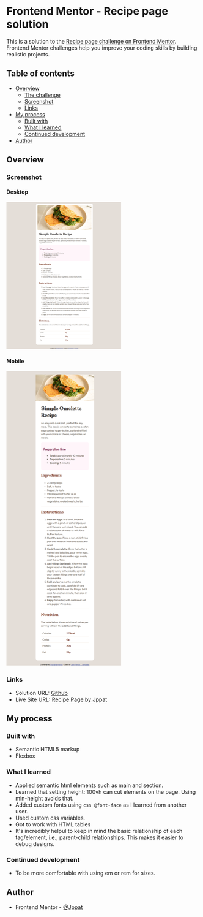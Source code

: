 # Frontend Mentor - Recipe page solution

This is a solution to the [Recipe page challenge on Frontend Mentor](https://www.frontendmentor.io/challenges/recipe-page-KiTsR8QQKm). Frontend Mentor challenges help you improve your coding skills by building realistic projects. 

## Table of contents

- [Overview](#overview)
  - [The challenge](#the-challenge)
  - [Screenshot](#screenshot)
  - [Links](#links)
- [My process](#my-process)
  - [Built with](#built-with)
  - [What I learned](#what-i-learned)
  - [Continued development](#continued-development)
- [Author](#author)

## Overview

### Screenshot

<!-- ![](./recipe-desktop) -->
#### Desktop
<img src="./recipe-desktop.png" alt="desktop view of recipe page" width="300"/>

#### Mobile
<!-- ![](./recipe-mobile) -->
<img src="./recipe-mobile.png" alt="desktop view of recipe page" width="300"/>


### Links

- Solution URL: [Github](https://github.com/Jppat/frontend_mentor/tree/main/recipe-page-main)
- Live Site URL: [Recipe Page by Jppat](https://jppat.github.io/frontend_mentor/recipe-page-main)


## My process

### Built with

- Semantic HTML5 markup
- Flexbox

### What I learned

- Applied semantic html elements such as main and section.
- Learned that setting height: 100vh can cut elements on the page. Using min-height avoids that.
- Added custom fonts using ```css @font-face``` as I learned from another user.
- Used custom css variables.
- Got to work with HTML tables
- It's incredibly helpul to keep in mind the basic relationship of each tag/element, 
i.e., parent-child relationships. This makes it easier to debug designs.

### Continued development

- To be more comfortable with using em or rem for sizes.

## Author
- Frontend Mentor - [@Jppat](https://www.frontendmentor.io/profile/Jppat)